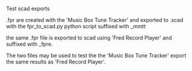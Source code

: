 Test scad exports

.fpr are created with the 'Music Box Tune Tracker' and exported to .scad with the fpr_to_scad.py python script suffixed with _mmtt

the same .fpr file is exported to scad using 'Fred Record Player' and suffixed with _fpre.

The two files may be used to test the the 'Music Box Tune Tracker' export the same results as 'Fred Record Player'.